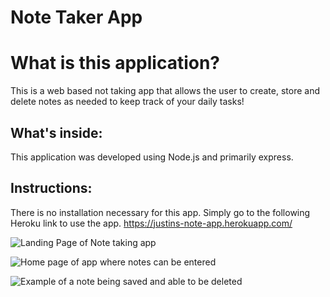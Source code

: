 # Note Taker App

# What is this application?
This is a web based not taking app that allows the user to create, store and delete notes as needed to keep track of your daily tasks!

## What's inside:
This application was developed using Node.js and primarily express.

## Instructions:
There is no installation necessary for this app. Simply go to the following Heroku link to use the app. https://justins-note-app.herokuapp.com/




![Landing Page of Note taking app](../../../../../Pictures/note%20taker/home%20page.png)



![Home page of app where notes can be entered](../../../../../Pictures/note%20taker/notes%20page.png)



![Example of a note being saved and able to be deleted](../../../../../Pictures/note%20taker/test%20note.png)
